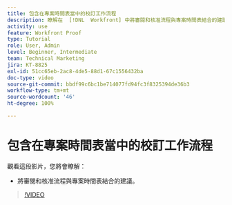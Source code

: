 ```yaml
---
title: 包含在專案時間表當中的校訂工作流程
description: 瞭解在  [!DNL  Workfront] 中將審閱和核准流程與專案時間表結合的建議。
activity: use
feature: Workfront Proof
type: Tutorial
role: User, Admin
level: Beginner, Intermediate
team: Technical Marketing
jira: KT-8825
exl-id: 51cc65eb-2ac8-4de5-88d1-67c1556432ba
doc-type: video
source-git-commit: bbdf99c6bc1be714077fd94fc3f8325394de36b3
workflow-type: tm+mt
source-wordcount: '46'
ht-degree: 100%

---
```


# 包含在專案時間表當中的校訂工作流程

觀看這段影片，您將會瞭解：

* 將審閱和核准流程與專案時間表結合的建議。

>[!VIDEO](https://video.tv.adobe.com/v/335125/?quality=12&learn=on&enablevpops=1)

<!--
This is a duplicate and not used in the TOC
-->

